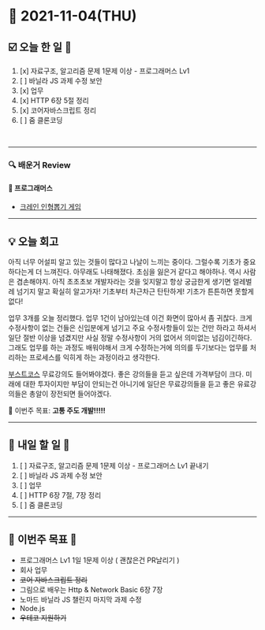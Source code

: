 # 📆 2021-11-04(THU)
## ☑️ 오늘 한 일 📑
1. [x] 자료구조, 알고리즘 문제 1문제 이상 - 프로그래머스 Lv1
2. [ ] 바닐라 JS 과제 수정 보안
3. [x] 업무
4. [x] HTTP 6장 5절 정리 
5. [x] 코어자바스크립트 정리 
6. [ ] 줌 클론코딩

<br>

***

### 🔍️ 배운거 Review 
#### 🌈 프로그래머스
- [크레인 인형뽑기 게임](https://github.com/Kyuwon53/Python-algorithm/tree/main/programmers/Level1/%ED%81%AC%EB%A0%88%EC%9D%B8%20%EC%9D%B8%ED%98%95%EB%BD%91%EA%B8%B0%20%EA%B2%8C%EC%9E%84)

***
## 💡  오늘 회고 

아직 너무 어설피 알고 있는 것들이 많다고 나날이 느끼는 중이다. 그럴수록 기초가 중요하다는게 더 느껴진다. 아무래도 나태해졌다. 초심을 잃은거 같다고 해야하나. 역시 사람은 겸손해야지. 
아직 초초초보 개발자라는 것을 잊지말고 항상 궁금한게 생기면 얼레벌레 넘기지 말고 확실히 알고가자! 기초부터 차근차근 탄탄하게! 기초가 튼튼하면 못할게 없다! 

업무 3개를 오늘 정리했다. 업무 1건이 남아있는데 이건 화면이 많아서 좀 귀찮다. 크게 수정사항이 없는 건들은 신입분에게 넘기고 주요 수정사항들이 있는 건만 하라고 하셔서 일단 절반 이상을 넘겼지만 사실 정말 
수정사항이 거의 없어서 의미없는 넘김이긴하다. 그래도 업무를 하는 과정도 배워야해서 크게 수정하는거에 의의를 두기보다는 업무를 처리하는 프로세스를 익히게 하는 과정이라고 생각한다. 

[부스트코스](https://www.boostcourse.org/) 무료강의도 들어봐야겠다. 좋은 강의들을 듣고 싶은데 가격부담이 크다. 미래에 대한 투자이지만 부담이 안되는건 아니기에 일단은 무료강의들을 듣고 
좋은 유료강의들은 총알이 장전되면 들어야겠다. 

🎯 이번주 목표: **고통 주도 개발!!!!!** 

***

## 🎯 내일 할 일 🎯
1. [ ] 자료구조, 알고리즘 문제 1문제 이상 - 프로그래머스 Lv1 끝내기 
2. [ ] 바닐라 JS 과제 수정 보안
3. [ ] 업무
4. [ ] HTTP 6장 7절, 7장 정리 
5. [ ] 줌 클론코딩

***

## 🏁 이번주 목표 🏁  
- 프로그래머스 Lv1 1일 1문제 이상 ( 괜찮은건 PR날리기 )
- 회사 업무 
- ~~코어 자바스크립트 정리~~ 
- 그림으로 배우는 Http & Network Basic 6장 7장
- 노마드 바닐라 JS 챌린지 마지막 과제 수정
- Node.js 
- ~~우테코 지원하기~~


